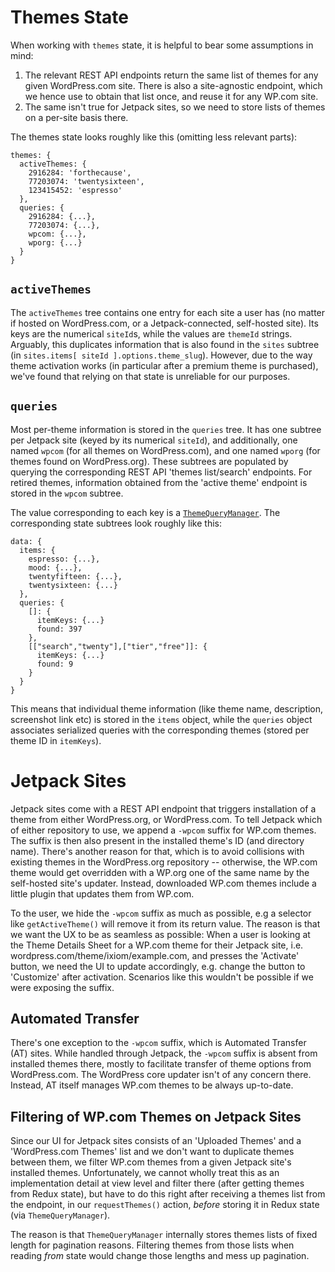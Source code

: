 # Themes State

When working with `themes` state, it is helpful to bear some assumptions in mind:

1. The relevant REST API endpoints return the same list of themes for any given WordPress.com site.
   There is also a site-agnostic endpoint, which we hence use to obtain that list once, and
   reuse it for any WP.com site.
2. The same isn't true for Jetpack sites, so we need to store lists of themes on a per-site basis there.

The themes state looks roughly like this (omitting less relevant parts):

```
themes: {
  activeThemes: {
    2916284: 'forthecause',
    77203074: 'twentysixteen',
    123415452: 'espresso'
  },
  queries: {
    2916284: {...},
    77203074: {...},
    wpcom: {...},
    wporg: {...}
  }
}
```

## `activeThemes`

The `activeThemes` tree contains one entry for each site a user has (no matter if hosted on WordPress.com, or a Jetpack-connected, self-hosted site). Its keys are the numerical `siteId`s, while the values are `themeId` strings.
Arguably, this duplicates information that is also found in the `sites` subtree (in `sites.items[ siteId ].options.theme_slug`). However, due to the way theme activation works (in particular after a premium theme is purchased), we've found that relying on that state is unreliable for our purposes.

## `queries`

Most per-theme information is stored in the `queries` tree. It has one subtree per Jetpack site (keyed by its numerical `siteId`), and additionally, one named `wpcom` (for all themes on WordPress.com), and one named `wporg` (for themes found on WordPress.org). These subtrees are populated by querying the corresponding REST API 'themes list/search' endpoints.
For retired themes, information obtained from the 'active theme' endpoint is stored in the `wpcom` subtree.

The value corresponding to each key is a [`ThemeQueryManager`](../../lib/query-manager/README.md). The corresponding state subtrees look roughly like this:

```
data: {
  items: {
    espresso: {...},
    mood: {...},
    twentyfifteen: {...},
    twentysixteen: {...}
  },
  queries: {
    []: {
      itemKeys: {...}
      found: 397
    },
    [["search","twenty"],["tier","free"]]: {
      itemKeys: {...}
      found: 9
    }
  }
}
```

This means that individual theme information (like theme name, description, screenshot link etc) is stored in the `items` object, while the `queries` object associates serialized queries with the corresponding themes (stored per theme ID in `itemKeys`).

# Jetpack Sites

Jetpack sites come with a REST API endpoint that triggers installation of a theme from either WordPress.org, or WordPress.com. To tell Jetpack which of either repository to use, we append a `-wpcom` suffix for WP.com themes. The suffix is then also present in the installed theme's ID (and directory name). There's another reason for that, which is to avoid collisions with existing themes in the WordPress.org repository -- otherwise, the WP.com theme would get overridden with a WP.org one of the same name by the self-hosted site's updater. Instead, downloaded WP.com themes include a little plugin that updates them from WP.com.

To the user, we hide the `-wpcom` suffix as much as possible, e.g a selector like `getActiveTheme()` will remove it from its return value. The reason is that we want the UX to be as seamless as possible: When a user is looking at the Theme Details Sheet for a WP.com theme for their Jetpack site, i.e. wordpress.com/theme/ixiom/example.com, and presses the 'Activate' button, we need the UI to update accordingly, e.g. change the button to 'Customize' after activation. Scenarios like this wouldn't be possible if we were exposing the suffix.

## Automated Transfer

There's one exception to the `-wpcom` suffix, which is Automated Transfer (AT) sites. While handled through Jetpack, the `-wpcom` suffix is absent from installed themes there, mostly to facilitate transfer of theme options from WordPress.com. The WordPress core updater isn't of any concern there. Instead, AT itself manages WP.com themes to be always up-to-date.

## Filtering of WP.com Themes on Jetpack Sites

Since our UI for Jetpack sites consists of an 'Uploaded Themes' and a 'WordPress.com Themes' list and we don't want to duplicate themes between them, we filter WP.com themes from a given Jetpack site's installed themes. Unfortunately, we cannot wholly treat this as an implementation detail at view level and filter there (after getting themes from Redux state), but have to do this right after receiving a themes list from the endpoint, in our `requestThemes()` action, _before_ storing it in Redux state (via `ThemeQueryManager`).

The reason is that `ThemeQueryManager` internally stores themes lists of fixed length for pagination reasons. Filtering themes from those lists when reading _from_ state would change those lengths and mess up pagination.
